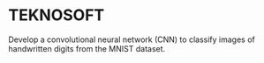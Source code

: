 # TEKNOSOFT
Develop a convolutional neural network (CNN) to classify images of handwritten digits from the MNIST dataset.
